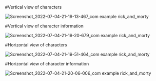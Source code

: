 #Vertical view of characters

![Screenshot_2022-07-04-21-19-13-467_com example rick_and_morty](https://user-images.githubusercontent.com/68215023/177354312-460e12e4-e0e4-4f40-8118-b5b15a0dccec.jpg)

#Vertical view of character information

![Screenshot_2022-07-04-21-19-20-679_com example rick_and_morty](https://user-images.githubusercontent.com/68215023/177354321-c4e8105d-05a3-4502-bb46-1b21a83a6c82.jpg)

#Horizontal view of characters

![Screenshot_2022-07-04-21-19-51-464_com example rick_and_morty](https://user-images.githubusercontent.com/68215023/177354330-5d9e0008-36e1-47e2-b706-2adc40b8c26d.jpg)

#Horizontal view of character information

![Screenshot_2022-07-04-21-20-06-006_com example rick_and_morty](https://user-images.githubusercontent.com/68215023/177354335-84df1112-22e0-4c0d-b785-5ea77735dd67.jpg)


